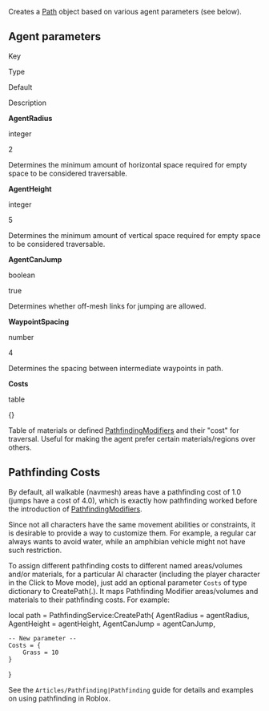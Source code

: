 Creates a [Path](https://developer.roblox.com/en-us/api-reference/class/Path) object based on various agent parameters (see below).

Agent parameters
----------------

Key

Type

Default

Description

**AgentRadius**

integer

2

Determines the minimum amount of horizontal space required for empty space to be considered traversable.

**AgentHeight**

integer

5

Determines the minimum amount of vertical space required for empty space to be considered traversable.

**AgentCanJump**

boolean

true

Determines whether off-mesh links for jumping are allowed.

**WaypointSpacing**

number

4

Determines the spacing between intermediate waypoints in path.

**Costs**

table

{}

Table of materials or defined [PathfindingModifiers](https://developer.roblox.com/en-us/api-reference/class/PathfindingModifier) and their "cost" for traversal. Useful for making the agent prefer certain materials/regions over others.

Pathfinding Costs
-----------------

By default, all walkable (navmesh) areas have a pathfinding cost of 1.0 (jumps have a cost of 4.0), which is exactly how pathfinding worked before the introduction of [PathfindingModifiers](https://developer.roblox.com/en-us/api-reference/class/PathfindingModifier).

Since not all characters have the same movement abilities or constraints, it is desirable to provide a way to customize them. For example, a regular car always wants to avoid water, while an amphibian vehicle might not have such restriction.

To assign different pathfinding costs to different named areas/volumes and/or materials, for a particular AI character (including the player character in the Click to Move mode), just add an optional parameter `Costs` of type dictionary to CreatePath(.). It maps Pathfinding Modifier areas/volumes and materials to their pathfinding costs. For example:

local path = PathfindingService:CreatePath{
    AgentRadius = agentRadius,
    AgentHeight = agentHeight,
    AgentCanJump = agentCanJump,

    -- New parameter --
    Costs = {
        Grass = 10
    }
}

See the `Articles/Pathfinding|Pathfinding` guide for details and examples on using pathfinding in Roblox.